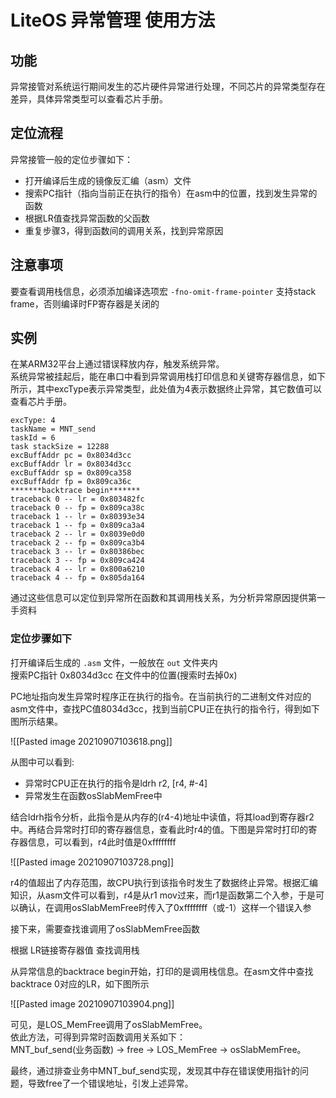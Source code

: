 # LiteOS 异常管理 使用方法
## 功能
异常接管对系统运行期间发生的芯片硬件异常进行处理，不同芯片的异常类型存在差异，具体异常类型可以查看芯片手册。

## 定位流程
异常接管一般的定位步骤如下：
+ 打开编译后生成的镜像反汇编（asm）文件
+ 搜索PC指针（指向当前正在执行的指令）在asm中的位置，找到发生异常的函数
+ 根据LR值查找异常函数的父函数
+ 重复步骤3，得到函数间的调用关系，找到异常原因

## 注意事项
要查看调用栈信息，必须添加编译选项宏 `-fno-omit-frame-pointer` 支持stack frame，否则编译时FP寄存器是关闭的

## 实例
在某ARM32平台上通过错误释放内存，触发系统异常。  
系统异常被挂起后，能在串口中看到异常调用栈打印信息和关键寄存器信息，如下所示，其中excType表示异常类型，此处值为4表示数据终止异常，其它数值可以查看芯片手册。  

```
excType: 4
taskName = MNT_send
taskId = 6
task stackSize = 12288
excBuffAddr pc = 0x8034d3cc
excBuffAddr lr = 0x8034d3cc
excBuffAddr sp = 0x809ca358
excBuffAddr fp = 0x809ca36c
*******backtrace begin*******
traceback 0 -- lr = 0x803482fc
traceback 0 -- fp = 0x809ca38c
traceback 1 -- lr = 0x80393e34
traceback 1 -- fp = 0x809ca3a4
traceback 2 -- lr = 0x8039e0d0
traceback 2 -- fp = 0x809ca3b4
traceback 3 -- lr = 0x80386bec
traceback 3 -- fp = 0x809ca424
traceback 4 -- lr = 0x800a6210
traceback 4 -- fp = 0x805da164
```

通过这些信息可以定位到异常所在函数和其调用栈关系，为分析异常原因提供第一手资料
### 定位步骤如下
打开编译后生成的 `.asm` 文件，一般放在 `out` 文件夹内  
搜索PC指针 0x8034d3cc 在文件中的位置(搜索时去掉0x)  

PC地址指向发生异常时程序正在执行的指令。在当前执行的二进制文件对应的asm文件中，查找PC值8034d3cc，找到当前CPU正在执行的指令行，得到如下图所示结果。

![[Pasted image 20210907103618.png]]

从图中可以看到:
+ 异常时CPU正在执行的指令是ldrh r2, \[r4, \#-4\]
+ 异常发生在函数osSlabMemFree中

结合ldrh指令分析，此指令是从内存的(r4-4)地址中读值，将其load到寄存器r2中。再结合异常时打印的寄存器信息，查看此时r4的值。下图是异常时打印的寄存器信息，可以看到，r4此时值是0xffffffff

![[Pasted image 20210907103728.png]]

r4的值超出了内存范围，故CPU执行到该指令时发生了数据终止异常。根据汇编知识，从asm文件可以看到，r4是从r1 mov过来，而r1是函数第二个入参，于是可以确认，在调用osSlabMemFree时传入了0xffffffff（或-1）这样一个错误入参

接下来，需要查找谁调用了osSlabMemFree函数

根据 LR链接寄存器值 查找调用栈

从异常信息的backtrace begin开始，打印的是调用栈信息。在asm文件中查找backtrace 0对应的LR，如下图所示

![[Pasted image 20210907103904.png]]

可见，是LOS_MemFree调用了osSlabMemFree。  
依此方法，可得到异常时函数调用关系如下：  
MNT_buf_send(业务函数) -> free -> LOS_MemFree -> osSlabMemFree。

最终，通过排查业务中MNT_buf_send实现，发现其中存在错误使用指针的问题，导致free了一个错误地址，引发上述异常。